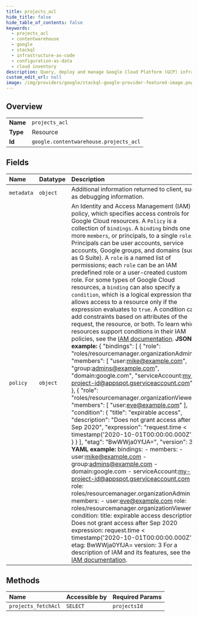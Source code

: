 ```yaml
---
title: projects_acl
hide_title: false
hide_table_of_contents: false
keywords:
  - projects_acl
  - contentwarehouse
  - google    
  - stackql
  - infrastructure-as-code
  - configuration-as-data
  - cloud inventory
description: Query, deploy and manage Google Cloud Platform (GCP) infrastructure and resources using SQL
custom_edit_url: null
image: /img/providers/google/stackql-google-provider-featured-image.png
---
```

  
    

## Overview
<table><tbody>
<tr><td><b>Name</b></td><td><code>projects_acl</code></td></tr>
<tr><td><b>Type</b></td><td>Resource</td></tr>
<tr><td><b>Id</b></td><td><code>google.contentwarehouse.projects_acl</code></td></tr>
</tbody></table>

## Fields
| Name | Datatype | Description |
|:-----|:---------|:------------|
| `metadata` | `object` | Additional information returned to client, such as debugging information. |
| `policy` | `object` | An Identity and Access Management (IAM) policy, which specifies access controls for Google Cloud resources. A `Policy` is a collection of `bindings`. A `binding` binds one or more `members`, or principals, to a single `role`. Principals can be user accounts, service accounts, Google groups, and domains (such as G Suite). A `role` is a named list of permissions; each `role` can be an IAM predefined role or a user-created custom role. For some types of Google Cloud resources, a `binding` can also specify a `condition`, which is a logical expression that allows access to a resource only if the expression evaluates to `true`. A condition can add constraints based on attributes of the request, the resource, or both. To learn which resources support conditions in their IAM policies, see the [IAM documentation](https://cloud.google.com/iam/help/conditions/resource-policies). **JSON example:** &#123; "bindings": [ &#123; "role": "roles/resourcemanager.organizationAdmin", "members": [ "user:mike@example.com", "group:admins@example.com", "domain:google.com", "serviceAccount:my-project-id@appspot.gserviceaccount.com" ] &#125;, &#123; "role": "roles/resourcemanager.organizationViewer", "members": [ "user:eve@example.com" ], "condition": &#123; "title": "expirable access", "description": "Does not grant access after Sep 2020", "expression": "request.time &lt; timestamp('2020-10-01T00:00:00.000Z')", &#125; &#125; ], "etag": "BwWWja0YfJA=", "version": 3 &#125; **YAML example:** bindings: - members: - user:mike@example.com - group:admins@example.com - domain:google.com - serviceAccount:my-project-id@appspot.gserviceaccount.com role: roles/resourcemanager.organizationAdmin - members: - user:eve@example.com role: roles/resourcemanager.organizationViewer condition: title: expirable access description: Does not grant access after Sep 2020 expression: request.time &lt; timestamp('2020-10-01T00:00:00.000Z') etag: BwWWja0YfJA= version: 3 For a description of IAM and its features, see the [IAM documentation](https://cloud.google.com/iam/docs/). |
## Methods
| Name | Accessible by | Required Params |
|:-----|:--------------|:----------------|
| `projects_fetchAcl` | `SELECT` | `projectsId` |
